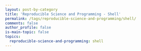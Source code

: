 ```yaml
---
layout: post-by-category
title: 'Reproducible Science and Programming - Shell'
permalink: /tags/reproducible-science-and-programming/shell/
comments: false
author_profile: false
is-main-topic: false
topics:
  reproducible-science-and-programming: shell
---
```

